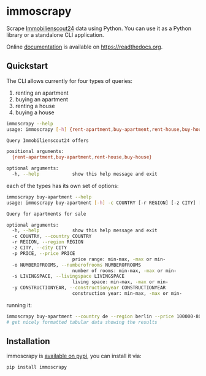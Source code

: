 # immoscrapy

Scrape [Immobilienscout24][] data using Python. You can use it as a Python
library or a standalone CLI application.

Online [documentation][] is available on https://readthedocs.org.

[Immobilienscout24]: https://www.immobilienscout24.de/
[documentation]: https://immoscrapy.readthedocs.io/en/latest/


## Quickstart

The CLI allows currently for four types of queries:

1. renting an apartment
2. buying an apartment
3. renting a house
4. buying a house

```sh
immoscrapy --help
usage: immoscrapy [-h] {rent-apartment,buy-apartment,rent-house,buy-house} ...

Query Immobilienscout24 offers

positional arguments:
  {rent-apartment,buy-apartment,rent-house,buy-house}

optional arguments:
  -h, --help            show this help message and exit
```

each of the types has its own set of options:

```sh
immoscrapy buy-apartment --help
usage: immoscrapy buy-apartment [-h] -c COUNTRY [-r REGION] [-z CITY] [-p PRICE] [-o NUMBEROFROOMS] [-s LIVINGSPACE] [-y CONSTRUCTIONYEAR]

Query for apartments for sale

optional arguments:
  -h, --help            show this help message and exit
  -c COUNTRY, --country COUNTRY
  -r REGION, --region REGION
  -z CITY, --city CITY
  -p PRICE, --price PRICE
                        price range: min-max, -max or min-
  -o NUMBEROFROOMS, --numberofrooms NUMBEROFROOMS
                        number of rooms: min-max, -max or min-
  -s LIVINGSPACE, --livingspace LIVINGSPACE
                        living space: min-max, -max or min-
  -y CONSTRUCTIONYEAR, --constructionyear CONSTRUCTIONYEAR
                        construction year: min-max, -max or min-
```

running it:

```sh
immoscrapy buy-apartment --country de --region berlin --price 100000-800000 --numberofrooms 5-
# get nicely formatted tabular data showing the results
```


## Installation

immoscrapy is [available on pypi][pypi], you can install it via:

```sh
pip install immoscrapy
```

[pypi]: https://pypi.org/project/immoscrapy
